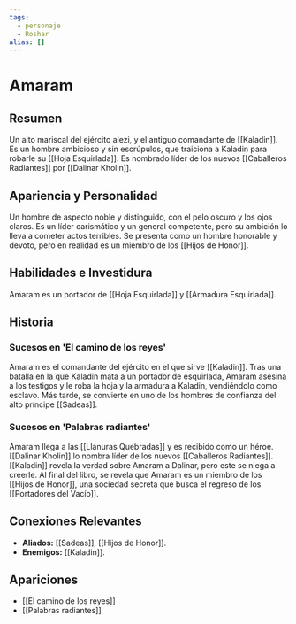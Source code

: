 ```yaml
---
tags:
  - personaje
  - Roshar
alias: []
---
```


# Amaram

## Resumen
Un alto mariscal del ejército alezi, y el antiguo comandante de [[Kaladin]]. Es un hombre ambicioso y sin escrúpulos, que traiciona a Kaladin para robarle su [[Hoja Esquirlada]]. Es nombrado líder de los nuevos [[Caballeros Radiantes]] por [[Dalinar Kholin]].

## Apariencia y Personalidad
Un hombre de aspecto noble y distinguido, con el pelo oscuro y los ojos claros. Es un líder carismático y un general competente, pero su ambición lo lleva a cometer actos terribles. Se presenta como un hombre honorable y devoto, pero en realidad es un miembro de los [[Hijos de Honor]].

## Habilidades e Investidura
Amaram es un portador de [[Hoja Esquirlada]] y [[Armadura Esquirlada]].

## Historia
### Sucesos en 'El camino de los reyes'
Amaram es el comandante del ejército en el que sirve [[Kaladin]]. Tras una batalla en la que Kaladin mata a un portador de esquirlada, Amaram asesina a los testigos y le roba la hoja y la armadura a Kaladin, vendiéndolo como esclavo. Más tarde, se convierte en uno de los hombres de confianza del alto príncipe [[Sadeas]].

### Sucesos en 'Palabras radiantes'
Amaram llega a las [[Llanuras Quebradas]] y es recibido como un héroe. [[Dalinar Kholin]] lo nombra líder de los nuevos [[Caballeros Radiantes]]. [[Kaladin]] revela la verdad sobre Amaram a Dalinar, pero este se niega a creerle. Al final del libro, se revela que Amaram es un miembro de los [[Hijos de Honor]], una sociedad secreta que busca el regreso de los [[Portadores del Vacío]].

## Conexiones Relevantes
* **Aliados:** [[Sadeas]], [[Hijos de Honor]].
* **Enemigos:** [[Kaladin]].

## Apariciones
* [[El camino de los reyes]]
* [[Palabras radiantes]]